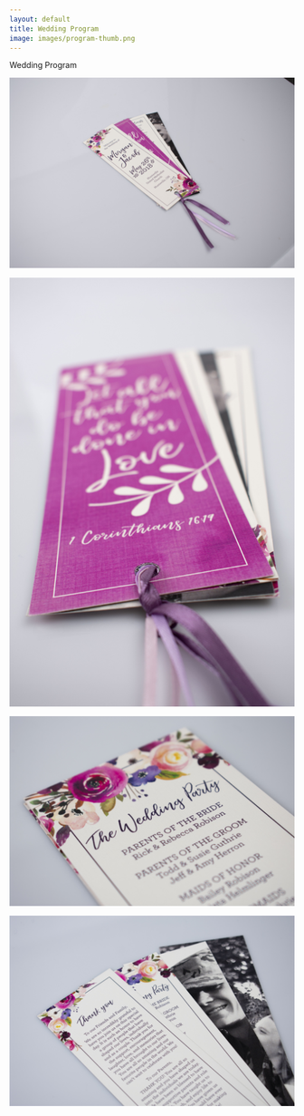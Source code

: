 ```yaml
---
layout: default
title: Wedding Program
image: images/program-thumb.png
---
```

Wedding Program

![Wedding Program 1](images/program-1.jpg)

![Wedding Program 2](images/program-2.jpg)

![Wedding Program 3](images/program-3.jpg)

![Wedding Program 4](images/program-4.jpg)
